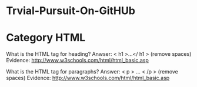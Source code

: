 Trvial-Pursuit-On-GitHUb
========================
<h1>Category HTML</h1>

What is the HTML tag for heading? <tab>
Anwser: < h1 >...</ h1 > (remove spaces)  
  Evidence: http://www.w3schools.com/html/html_basic.asp
  
What is the HTML tag for paragraphs? <tab>
Answer: < p > ... < /p > (remove spaces)
  Evidence: http://www.w3schools.com/html/html_basic.asp

